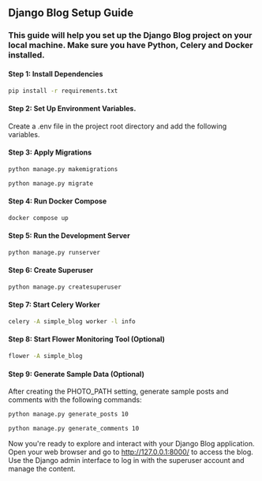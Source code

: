 ## Django Blog Setup Guide
### This guide will help you set up the Django Blog project on your local machine. Make sure you have Python, Celery and Docker installed.

#### Step 1: Install Dependencies
```bash
pip install -r requirements.txt
```
#### Step 2: Set Up Environment Variables.
Create a .env file in the project root directory and add the following variables.
#### Step 3: Apply Migrations
```bash
python manage.py makemigrations
```
```bash
python manage.py migrate
```

#### Step 4: Run Docker Compose

```bash
docker compose up
```

#### Step 5: Run the Development Server
```bash
python manage.py runserver
```

#### Step 6: Create Superuser
```bash
python manage.py createsuperuser
```

#### Step 7: Start Celery Worker
```bash
celery -A simple_blog worker -l info
```

#### Step 8: Start Flower Monitoring Tool (Optional)
```bash
flower -A simple_blog
```

#### Step 9: Generate Sample Data (Optional)
After creating the PHOTO_PATH setting, generate sample posts and comments with the following commands:
```bash
python manage.py generate_posts 10 
```

```bash
python manage.py generate_comments 10
```

Now you're ready to explore and interact with your Django Blog application. Open your web browser and go to http://127.0.0.1:8000/ to access the blog. Use the Django admin interface to log in with the superuser account and manage the content.





